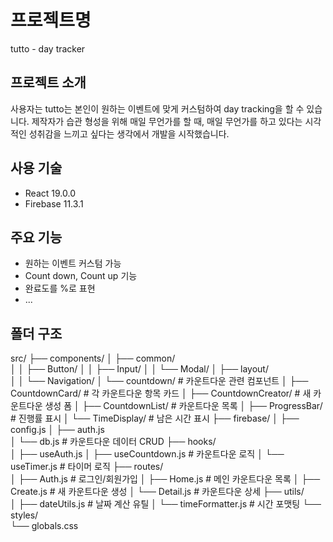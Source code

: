 # 프로젝트명

tutto - day tracker

## 프로젝트 소개
사용자는 tutto는 본인이 원하는 이벤트에 맞게 커스텀하여 day tracking을 할 수 있습니다.
제작자가 습관 형성을 위해 매일 무언가를 할 때, 매일 무언가를 하고 있다는 시각적인 성취감을 느끼고 싶다는 생각에서 개발을 시작했습니다.

## 사용 기술

- React 19.0.0
- Firebase 11.3.1

## 주요 기능
- 원하는 이벤트 커스텀 가능
- Count down, Count up 기능
- 완료도를 %로 표현
- ...

## 폴더 구조

src/
├── components/
│   ├── common/           
│   │   ├── Button/
│   │   ├── Input/
│   │   └── Modal/
│   ├── layout/          
│   │   └── Navigation/
│   └── countdown/       # 카운트다운 관련 컴포넌트
│       ├── CountdownCard/       # 각 카운트다운 항목 카드
│       ├── CountdownCreator/    # 새 카운트다운 생성 폼
│       ├── CountdownList/       # 카운트다운 목록
│       ├── ProgressBar/         # 진행률 표시
│       └── TimeDisplay/         # 남은 시간 표시
├── firebase/
│   ├── config.js
│   ├── auth.js          
│   └── db.js            # 카운트다운 데이터 CRUD
├── hooks/              
│   ├── useAuth.js
│   ├── useCountdown.js  # 카운트다운 로직
│   └── useTimer.js      # 타이머 로직
├── routes/             
│   ├── Auth.js          # 로그인/회원가입
│   ├── Home.js          # 메인 카운트다운 목록
│   ├── Create.js        # 새 카운트다운 생성
│   └── Detail.js        # 카운트다운 상세
├── utils/              
│   ├── dateUtils.js     # 날짜 계산 유틸
│   └── timeFormatter.js # 시간 포맷팅
└── styles/             
    └── globals.css
